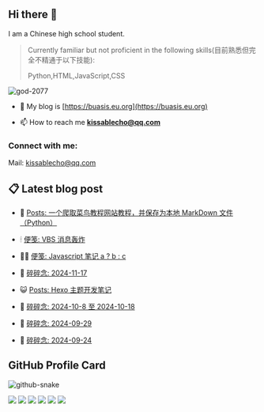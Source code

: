 ## Hi there 👋

I am a Chinese high school student.

>Currently familiar but not proficient in the following skills(目前熟悉但完全不精通于以下技能):
>
>Python,HTML,JavaScript,CSS


<p align="left"> <img src="https://komarev.com/ghpvc/?username=god-2077&label=Profile%20views&color=0e75b6&style=flat" alt="god-2077" /> </p>

- 📝 My blog is [https://buasis.eu.org](https://buasis.eu.org)

- 📫 How to reach me **kissablecho@qq.com**



<h3 align="left">Connect with me:</h3>
<p align="center">

Mail: [kissablecho@qq.com](mailto:kissablecho@qq.com)

## 📋 Latest blog post

<!-- BLOG-POST-LIST:START -->
- 👹 [Posts: 一个爬取菜鸟教程网站教程，并保存为本地 MarkDown 文件（Python）](https://buasis.eu.org/2024/12/01/posts-yi-ge-pa-qu-cai-niao-jiao-cheng-wang-zhan-jiao-cheng-bing-bao-cun-wei-ben-di-markdown-wen-jian-python/) 

- 🕯 [便笺: VBS 消息轰炸](https://buasis.eu.org/2024/11/30/bian-jian-vbs-xiao-xi-hong-zha/) 

- 🧑‍🏫 [便笺: Javascript 笔记 a ? b : c](https://buasis.eu.org/2024/11/30/bian-jian-javascript-bi-ji/) 

- 🤩 [碎碎念: 2024-11-17](https://buasis.eu.org/2024/11/16/sui-sui-nian-2024-11-17/) 

- 😺 [Posts: Hexo 主题开发笔记](https://buasis.eu.org/2024/11/09/posts-hexo-zhu-ti-kai-fa-bi-ji/) 

- 🐲 [碎碎念: 2024-10-8 至 2024-10-18](https://buasis.eu.org/2024/10/19/sui-sui-nian-2024-10-8-zhi-2024-10-18/) 

- 🦆 [碎碎念: 2024-09-29](https://buasis.eu.org/2024/10/07/sui-sui-nian-2024-09-29/) 

- 🎉 [碎碎念: 2024-09-24](https://buasis.eu.org/2024/10/07/sui-sui-nian-2024-09-24/) 
<!-- BLOG-POST-LIST:END -->

## GitHub Profile Card

<picture>
  <source media="(prefers-color-scheme: dark)" srcset="https://god-2077.buasis.eu.org/github-contribution-grid-snake/github-snake-dark.svg" />
  <source media="(prefers-color-scheme: light)" srcset="https://god-2077.buasis.eu.org/github-contribution-grid-snake/github-snake.svg" />
  <img alt="github-snake" src="https://god-2077.buasis.eu.org/github-contribution-grid-snake/github-snake-dark.svg" />
</picture>

[![](https://god-2077.buasis.eu.org/profile-3d-contrib/profile-night-rainbow.svg)](https://github.com/God-2077)
[![](https://god-2077.buasis.eu.org/profile-summary-card-output/tokyonight/0-profile-details.svg)](https://github.com/God-2077)
[![](https://god-2077.buasis.eu.org/profile-summary-card-output/tokyonight/1-repos-per-language.svg)](https://github.com/God-2077) [![](https://god-2077.buasis.eu.org/profile-summary-card-output/tokyonight/2-most-commit-language.svg)](https://github.com/God-2077)
[![](https://god-2077.buasis.eu.org/profile-summary-card-output/tokyonight/3-stats.svg)](https://github.com/God-2077) [![](https://god-2077.buasis.eu.org/profile-summary-card-output/tokyonight/4-productive-time.svg)](https://github.com/God-2077)
